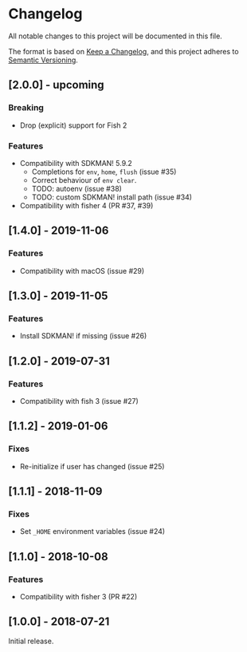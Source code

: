 # Changelog

All notable changes to this project will be documented in this file.

The format is based on [Keep a Changelog](https://keepachangelog.com/en/1.0.0/), and
this project adheres to [Semantic Versioning](https://semver.org/spec/v2.0.0.html).

## [2.0.0] - upcoming

### Breaking

- Drop (explicit) support for Fish 2

### Features

- Compatibility with SDKMAN! 5.9.2
  - Completions for `env`, `home`, `flush` (issue #35)
  - Correct behaviour of `env clear`. 
  - TODO: autoenv (issue #38)
  - TODO: custom SDKMAN! install path (issue #34)
- Compatibility with fisher 4 (PR #37, #39)

## [1.4.0] - 2019-11-06

### Features

- Compatibility with macOS (issue #29)

## [1.3.0] - 2019-11-05

### Features

- Install SDKMAN! if missing (issue #26)

## [1.2.0] - 2019-07-31

### Features

- Compatibility with fish 3 (issue #27)

## [1.1.2] - 2019-01-06

### Fixes

-  Re-initialize if user has changed (issue #25)

## [1.1.1] - 2018-11-09

### Fixes

- Set `_HOME` environment variables (issue #24)

## [1.1.0] - 2018-10-08

### Features

- Compatibility with fisher 3 (PR #22)

## [1.0.0] - 2018-07-21

Initial release. 
